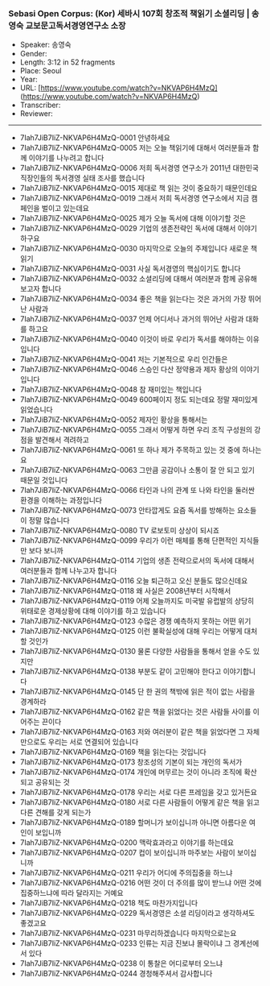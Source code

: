 ### Sebasi Open Corpus: (Kor) 세바시 107회 창조적 책읽기 소셜리딩 | 송영숙 교보문고독서경영연구소 소장

- Speaker: 송영숙
- Gender: 
- Length: 3:12 in 52 fragments
- Place: Seoul
- Year: 
- URL: [https://www.youtube.com/watch?v=NKVAP6H4MzQ] (https://www.youtube.com/watch?v=NKVAP6H4MzQ)
- Transcriber: 
- Reviewer: 

---

- 7Iah7JiB7IiZ-NKVAP6H4MzQ-0001 안녕하세요
- 7Iah7JiB7IiZ-NKVAP6H4MzQ-0005 저는 오늘 책읽기에 대해서 여러분들과 함께 이야기를 나누려고 합니다
- 7Iah7JiB7IiZ-NKVAP6H4MzQ-0006 저희 독서경영 연구소가 2011년 대한민국 직장인들의 독서경영 실태 조사를 했습니다
- 7Iah7JiB7IiZ-NKVAP6H4MzQ-0015 제대로 책 읽는 것이 중요하기 때문인데요
- 7Iah7JiB7IiZ-NKVAP6H4MzQ-0019 그래서 저희 독서경영 연구소에서 지금 캠페인을 벌이고 있는데요
- 7Iah7JiB7IiZ-NKVAP6H4MzQ-0025 제가 오늘 독서에 대해 이야기할 것은
- 7Iah7JiB7IiZ-NKVAP6H4MzQ-0029 기업의 생존전략인 독서에 대해서 이야기하구요
- 7Iah7JiB7IiZ-NKVAP6H4MzQ-0030 마지막으로 오늘의 주제입니다 새로운 책읽기
- 7Iah7JiB7IiZ-NKVAP6H4MzQ-0031 사실 독서경영의 핵심이기도 합니다
- 7Iah7JiB7IiZ-NKVAP6H4MzQ-0032 소셜리딩에 대해서 여러분과 함께 공유해 보고자 합니다
- 7Iah7JiB7IiZ-NKVAP6H4MzQ-0034 좋은 책을 읽는다는 것은 과거의 가장 뛰어난 사람과
- 7Iah7JiB7IiZ-NKVAP6H4MzQ-0037 언제 어디서나 과거의 뛰어난 사람과 대화를 하고요
- 7Iah7JiB7IiZ-NKVAP6H4MzQ-0040 이것이 바로 우리가 독서를 해야하는 이유입니다
- 7Iah7JiB7IiZ-NKVAP6H4MzQ-0041 저는 기본적으로 우리 인간들은
- 7Iah7JiB7IiZ-NKVAP6H4MzQ-0046 스승인 다산 정약용과 제자 황상의 이야기입니다
- 7Iah7JiB7IiZ-NKVAP6H4MzQ-0048 참 재미있는 책입니다
- 7Iah7JiB7IiZ-NKVAP6H4MzQ-0049 600페이지 정도 되는데요 정말 재미있게 읽었습니다
- 7Iah7JiB7IiZ-NKVAP6H4MzQ-0052 제자인 황상을 통해서는
- 7Iah7JiB7IiZ-NKVAP6H4MzQ-0055 그래서 어떻게 하면 우리 조직 구성원의 강점을 발견해서 격려하고
- 7Iah7JiB7IiZ-NKVAP6H4MzQ-0061 또 하나 제가 주목하고 있는 것 중에 하나는요
- 7Iah7JiB7IiZ-NKVAP6H4MzQ-0063 그만큼 공감이나 소통이 잘 안 되고 있기 때문일 것입니다
- 7Iah7JiB7IiZ-NKVAP6H4MzQ-0066 타인과 나의 관계 또 나와 타인을 둘러싼 환경을 이해하는 과정입니다
- 7Iah7JiB7IiZ-NKVAP6H4MzQ-0073 안타깝게도 요즘 독서를 방해하는 요소들이 정말 많습니다
- 7Iah7JiB7IiZ-NKVAP6H4MzQ-0080 TV 로보토미 상상이 되시죠
- 7Iah7JiB7IiZ-NKVAP6H4MzQ-0099 우리가 이런 매체를 통해 단편적인 지식들만 보다 보니까
- 7Iah7JiB7IiZ-NKVAP6H4MzQ-0114 기업의 생존 전략으로서의 독서에 대해서 여러분들과 함께 나누고자 합니다
- 7Iah7JiB7IiZ-NKVAP6H4MzQ-0116 오늘 퇴근하고 오신 분들도 많으신데요
- 7Iah7JiB7IiZ-NKVAP6H4MzQ-0118 왜 사실은 2008년부터 시작해서
- 7Iah7JiB7IiZ-NKVAP6H4MzQ-0119 어제 오늘까지도 미국발 유럽발의 상당히 위태로운 경제상황에 대해 이야기를 하고 있습니다
- 7Iah7JiB7IiZ-NKVAP6H4MzQ-0123 수많은 경쟁 예측하지 못하는 어떤 위기
- 7Iah7JiB7IiZ-NKVAP6H4MzQ-0125 이런 불확실성에 대해 우리는 어떻게 대처할 것인가
- 7Iah7JiB7IiZ-NKVAP6H4MzQ-0130 물론 다양한 사람들을 통해서 얻을 수도 있지만
- 7Iah7JiB7IiZ-NKVAP6H4MzQ-0138 부분도 같이 고민해야 한다고 이야기합니다
- 7Iah7JiB7IiZ-NKVAP6H4MzQ-0145 단 한 권의 책밖에 읽은 적이 없는 사람을 경계하라
- 7Iah7JiB7IiZ-NKVAP6H4MzQ-0162 같은 책을 읽었다는 것은 사람들 사이를 이어주는 끈이다
- 7Iah7JiB7IiZ-NKVAP6H4MzQ-0163 저와 여러분이 같은 책을 읽었다면 그 자체만으로도 우리는 서로 연결되어 있습니다
- 7Iah7JiB7IiZ-NKVAP6H4MzQ-0169 책을 읽는다는 것입니다
- 7Iah7JiB7IiZ-NKVAP6H4MzQ-0173 창조성의 기본이 되는 개인의 독서가
- 7Iah7JiB7IiZ-NKVAP6H4MzQ-0174 개인에 머무르는 것이 아니라 조직에 확산되고 공유되는 것
- 7Iah7JiB7IiZ-NKVAP6H4MzQ-0178 우리는 서로 다른 프레임을 갖고 있거든요
- 7Iah7JiB7IiZ-NKVAP6H4MzQ-0180 서로 다른 사람들이 어떻게 같은 책을 읽고 다른 견해를 갖게 되는가
- 7Iah7JiB7IiZ-NKVAP6H4MzQ-0189 할머니가 보이십니까 아니면 아름다운 여인이 보입니까
- 7Iah7JiB7IiZ-NKVAP6H4MzQ-0200 맥락효과라고 이야기를 하는데요
- 7Iah7JiB7IiZ-NKVAP6H4MzQ-0207 컵이 보이십니까 마주보는 사람이 보이십니까
- 7Iah7JiB7IiZ-NKVAP6H4MzQ-0211 우리가 어디에 주의집중을 하느냐
- 7Iah7JiB7IiZ-NKVAP6H4MzQ-0216 어떤 것이 더 주의를 많이 받느냐 어떤 것에 집중하느냐에 따라 달라지는 거예요
- 7Iah7JiB7IiZ-NKVAP6H4MzQ-0218 책도 마찬가지입니다
- 7Iah7JiB7IiZ-NKVAP6H4MzQ-0229 독서경영은 소셜 리딩이라고 생각하셔도 좋겠고요
- 7Iah7JiB7IiZ-NKVAP6H4MzQ-0231 마무리하겠습니다 마지막으로는요
- 7Iah7JiB7IiZ-NKVAP6H4MzQ-0233 인류는 지금 진보냐 몰락이냐 그 경계선에 서 있다
- 7Iah7JiB7IiZ-NKVAP6H4MzQ-0238 이 통찰은 어디로부터 오느냐
- 7Iah7JiB7IiZ-NKVAP6H4MzQ-0244 경청해주셔서 감사합니다
